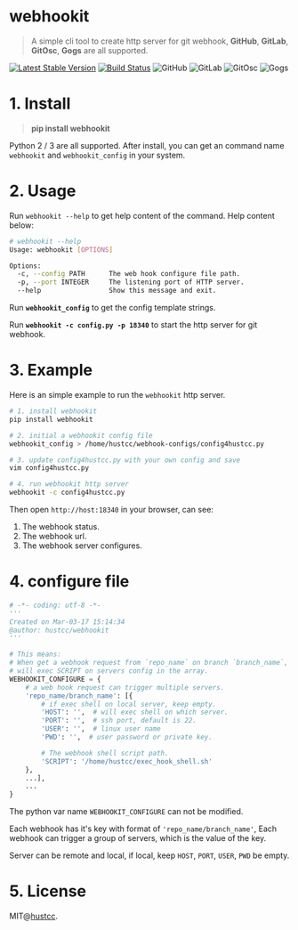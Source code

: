 # webhookit

> A simple cli tool to create http server for git webhook, **GitHub**, **GitLab**, **GitOsc**, **Gogs** are all supported.

[![Latest Stable Version](https://img.shields.io/pypi/v/webhookit.svg)](https://pypi.python.org/pypi/webhookit) [![Build Status](https://travis-ci.org/hustcc/webhookit.svg?branch=master)](https://travis-ci.org/hustcc/webhookit) ![GitHub](http://shields.hust.cc/Supported-GitHub-brightgreen.svg) ![GitLab](http://shields.hust.cc/Supported-GitLab-green.svg) ![GitOsc](http://shields.hust.cc/Supported-GitOsc-blue.svg) ![Gogs](http://shields.hust.cc/Supported-Gogs-yellowgreen.svg)


# 1. Install

> **pip install webhookit**

Python 2 / 3 are all supported. After install, you can get an command name `webhookit` and `webhookit_config` in your system.


# 2. Usage

Run `webhookit --help` to get help content of the command. Help content below:


```sh
# webhookit --help
Usage: webhookit [OPTIONS]

Options:
  -c, --config PATH      The web hook configure file path.
  -p, --port INTEGER     The listening port of HTTP server.
  --help                 Show this message and exit.
```

Run **`webhookit_config`** to get the config template strings.

Run **`webhookit -c config.py -p 18340`**  to start the http server for git webhook.


# 3. Example

Here is an simple example to run the `webhookit` http server.

```sh
# 1. install webhookit
pip install webhookit

# 2. initial a webhookit config file
webhookit_config > /home/hustcc/webhook-configs/config4hustcc.py

# 3. update config4hustcc.py with your own config and save
vim config4hustcc.py

# 4. run webhookit http server
webhookit -c config4hustcc.py
```

Then open `http://host:18340` in your browser, can see: 

1. The webhook status.
2. The webhook url.
3. The webhook server configures.


# 4. configure file

```py
# -*- coding: utf-8 -*-
'''
Created on Mar-03-17 15:14:34
@author: hustcc/webhookit
'''

# This means:
# When get a webhook request from `repo_name` on branch `branch_name`,
# will exec SCRIPT on servers config in the array.
WEBHOOKIT_CONFIGURE = {
    # a web hook request can trigger multiple servers.
    'repo_name/branch_name': [{
        # if exec shell on local server, keep empty.
        'HOST': '',  # will exec shell on which server.
        'PORT': '',  # ssh port, default is 22.
        'USER': '',  # linux user name
        'PWD': '',  # user password or private key.

        # The webhook shell script path.
        'SCRIPT': '/home/hustcc/exec_hook_shell.sh'
    }, 
	...],
	...
}
```

The python var name `WEBHOOKIT_CONFIGURE` can not be modified.

Each webhook has it's key with format of `'repo_name/branch_name'`, Each webhook can trigger a group of servers, which is the value of the key.

Server can be remote and local, if local, keep `HOST`, `PORT`, `USER`, `PWD` be empty.


# 5. License

MIT@[hustcc](https://github.com/hustcc).




